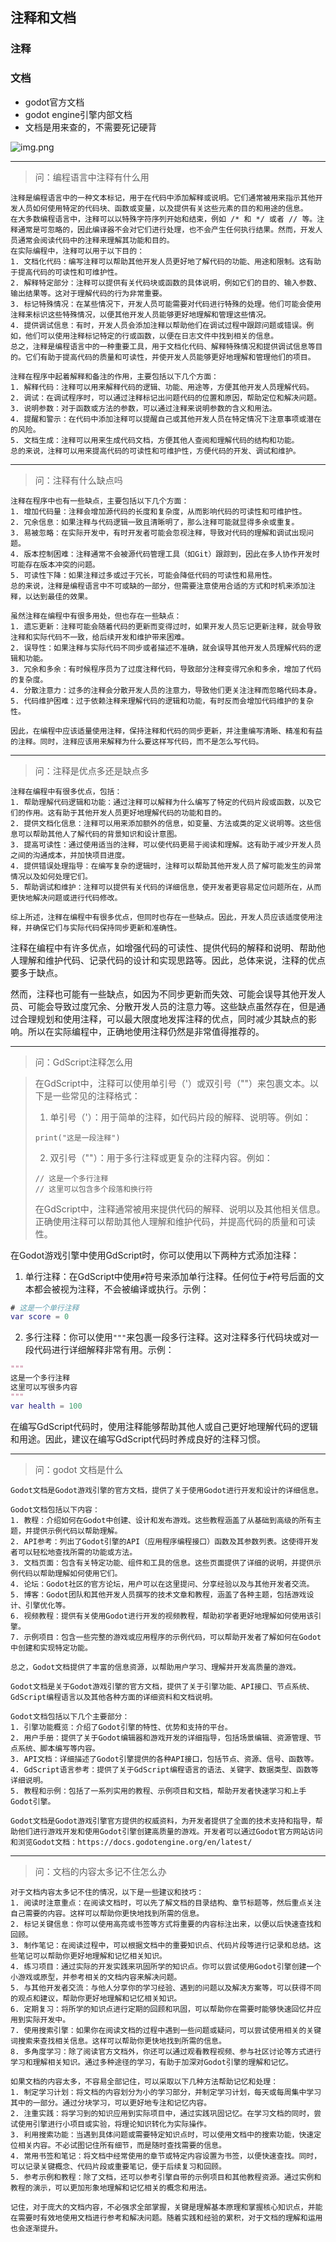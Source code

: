 ## 注释和文档

### 注释

### 文档

- godot官方文档
- godot engine引擎内部文档
- 文档是用来查的，不需要死记硬背

![img.png](image/img022.png)


-----------
> 问：编程语言中注释有什么用



```text
注释是编程语言中的一种文本标记，用于在代码中添加解释或说明。它们通常被用来指示其他开发人员如何使用特定的代码块、函数或变量，以及提供有关这些元素的目的和用途的信息。
在大多数编程语言中，注释可以以特殊字符序列开始和结束，例如 /* 和 */ 或者 // 等。注释通常是可忽略的，因此编译器不会对它们进行处理，也不会产生任何执行结果。然而，开发人员通常会阅读代码中的注释来理解其功能和目的。
在实际编程中，注释可以用于以下目的：
1. 文档化代码：编写注释可以帮助其他开发人员更好地了解代码的功能、用途和限制。这有助于提高代码的可读性和可维护性。
2. 解释特定部分：注释可以提供有关代码块或函数的具体说明，例如它们的目的、输入参数、输出结果等。这对于理解代码的行为非常重要。
3. 标记特殊情况：在某些情况下，开发人员可能需要对代码进行特殊的处理。他们可能会使用注释来标识这些特殊情况，以便其他开发人员能够更好地理解和管理这些情况。
4. 提供调试信息：有时，开发人员会添加注释以帮助他们在调试过程中跟踪问题或错误。例如，他们可以使用注释标记特定的行或函数，以便在日志文件中找到相关的信息。
总之，注释是编程语言中的一种重要工具，用于文档化代码、解释特殊情况和提供调试信息等目的。它们有助于提高代码的质量和可读性，并使开发人员能够更好地理解和管理他们的项目。
```


```text
注释在程序中起着解释和备注的作用，主要包括以下几个方面：
1. 解释代码：注释可以用来解释代码的逻辑、功能、用途等，方便其他开发人员理解代码。
2. 调试：在调试程序时，可以通过注释标记出问题代码的位置和原因，帮助定位和解决问题。
3. 说明参数：对于函数或方法的参数，可以通过注释来说明参数的含义和用法。
4. 提醒和警示：在代码中添加注释可以提醒自己或其他开发人员在特定情况下注意事项或潜在的风险。
5. 文档生成：注释可以用来生成代码文档，方便其他人查阅和理解代码的结构和功能。
总的来说，注释可以用来提高代码的可读性和可维护性，方便代码的开发、调试和维护。
```


-----------
> 问：注释有什么缺点吗


```text
注释在程序中也有一些缺点，主要包括以下几个方面：
1. 增加代码量：注释会增加源代码的长度和复杂度，从而影响代码的可读性和可维护性。
2. 冗余信息：如果注释与代码逻辑一致且清晰明了，那么注释可能就显得多余或重复。
3. 易被忽略：在实际开发中，有时开发者可能会忽视注释，导致对代码的理解和调试出现问题。
4. 版本控制困难：注释通常不会被源代码管理工具（如Git）跟踪到，因此在多人协作开发时可能存在版本冲突的问题。
5. 可读性下降：如果注释过多或过于冗长，可能会降低代码的可读性和易用性。
总的来说，注释是编程语言中不可或缺的一部分，但需要注意使用合适的方式和时机来添加注释，以达到最佳的效果。
```


```text
虽然注释在编程中有很多用处，但也存在一些缺点：
1. 遗忘更新：注释可能会随着代码的更新而变得过时，如果开发人员忘记更新注释，就会导致注释和实际代码不一致，给后续开发和维护带来困难。
2. 误导性：如果注释与实际代码不同步或者描述不准确，就会误导其他开发人员理解代码的逻辑和功能。
3. 冗余和多余：有时候程序员为了过度注释代码，导致部分注释变得冗余和多余，增加了代码的复杂度。
4. 分散注意力：过多的注释会分散开发人员的注意力，导致他们更关注注释而忽略代码本身。
5. 代码维护困难：过于依赖注释来理解代码的逻辑和功能，有时反而会增加代码维护的复杂性。

因此，在编程中应该适量使用注释，保持注释和代码的同步更新，并注重编写清晰、精准和有益的注释。同时，注释应该用来解释为什么要这样写代码，而不是怎么写代码。
```


-----------
> 问：注释是优点多还是缺点多


```text
注释在编程中有很多优点，包括：
1. 帮助理解代码逻辑和功能：通过注释可以解释为什么编写了特定的代码片段或函数，以及它们的作用。这有助于其他开发人员更好地理解代码的功能和目的。
2. 提供文档化信息：注释可以用来添加额外的信息，如变量、方法或类的定义说明等。这些信息可以帮助其他人了解代码的背景知识和设计意图。
3. 提高可读性：通过使用适当的注释，可以使代码更易于阅读和理解。这有助于减少开发人员之间的沟通成本，并加快项目进度。
4. 提供错误处理指导：在编写复杂的逻辑时，注释可以帮助其他开发人员了解可能发生的异常情况以及如何处理它们。
5. 帮助调试和维护：注释可以提供有关代码的详细信息，使开发者更容易定位问题所在，从而更快地解决问题或进行代码修改。

综上所述，注释在编程中有很多优点，但同时也存在一些缺点。因此，开发人员应该适度使用注释，并确保它们与实际代码保持同步更新和准确性。
```

注释在编程中有许多优点，如增强代码的可读性、提供代码的解释和说明、帮助他人理解和维护代码、记录代码的设计和实现思路等。因此，总体来说，注释的优点要多于缺点。

然而，注释也可能有一些缺点，如因为不同步更新而失效、可能会误导其他开发人员、可能会导致过度冗余、分散开发人员的注意力等。这些缺点虽然存在，但是通过合理规划和使用注释，可以最大限度地发挥注释的优点，同时减少其缺点的影响。所以在实际编程中，正确地使用注释仍然是非常值得推荐的。


-----------
> 问：GdScript注释怎么用


> 在GdScript中，注释可以使用单引号（'）或双引号（""）来包裹文本。以下是一些常见的注释格式：
> 1. 单引号（'）：用于简单的注释，如代码片段的解释、说明等。例如：
> ```
> print("这是一段注释")
> ```
> 2. 双引号（""）：用于多行注释或更复杂的注释内容。例如：
> ```
> // 这是一个多行注释
> // 这里可以包含多个段落和换行符
> ```
> 在GdScript中，注释通常被用来提供代码的解释、说明以及其他相关信息。正确使用注释可以帮助其他人理解和维护代码，并提高代码的质量和可读性。


在Godot游戏引擎中使用GdScript时，你可以使用以下两种方式添加注释：

1. 单行注释：在GdScript中使用`#`符号来添加单行注释。任何位于`#`符号后面的文本都会被视为注释，不会被编译或执行。示例：

```gd
# 这是一个单行注释
var score = 0
```

2. 多行注释：你可以使用`"""`来包裹一段多行注释。这对注释多行代码块或对一段代码进行详细解释非常有用。示例：

```gd
"""
这是一个多行注释
这里可以写很多内容
"""
var health = 100
```

在编写GdScript代码时，使用注释能够帮助其他人或自己更好地理解代码的逻辑和用途。因此，建议在编写GdScript代码时养成良好的注释习惯。


-----------
> 问：godot 文档是什么


```text
Godot文档是Godot游戏引擎的官方文档，提供了关于使用Godot进行开发和设计的详细信息。

Godot文档包括以下内容：
1. 教程：介绍如何在Godot中创建、设计和发布游戏。这些教程涵盖了从基础到高级的所有主题，并提供示例代码以帮助理解。
2. API参考：列出了Godot引擎的API（应用程序编程接口）函数及其参数列表。这使得开发者可以轻松地查找所需的功能或方法。
3. 文档页面：包含有关特定功能、组件和工具的信息。这些页面提供了详细的说明，并提供示例代码以帮助理解如何使用它们。
4. 论坛：Godot社区的官方论坛，用户可以在这里提问、分享经验以及与其他开发者交流。
5. 博客：Godot团队和其他开发人员撰写的技术文章和教程，涵盖了各种主题，包括游戏设计、引擎优化等。
6. 视频教程：提供有关使用Godot进行开发的视频教程，帮助初学者更好地理解如何使用该引擎。
7. 示例项目：包含一些完整的游戏或应用程序的示例代码，可以帮助开发者了解如何在Godot中创建和实现特定功能。

总之，Godot文档提供了丰富的信息资源，以帮助用户学习、理解并开发高质量的游戏。
```


```text
Godot文档是关于Godot游戏引擎的官方文档，提供了关于引擎功能、API接口、节点系统、GdScript编程语言以及其他各种方面的详细资料和文档说明。

Godot文档包括以下几个主要部分：
1. 引擎功能概览：介绍了Godot引擎的特性、优势和支持的平台。
2. 用户手册：提供了关于Godot编辑器和游戏开发的详细指导，包括场景编辑、资源管理、节点系统、脚本编写等内容。
3. API文档：详细描述了Godot引擎提供的各种API接口，包括节点、资源、信号、函数等。
4. GdScript语言参考：提供了关于GdScript编程语言的语法、关键字、数据类型、函数等详细说明。
5. 教程和示例：包括了一系列实用的教程、示例项目和文档，帮助开发者快速学习和上手Godot引擎。

Godot文档是Godot游戏引擎官方提供的权威资料，为开发者提供了全面的技术支持和指导，帮助他们进行游戏开发和使用Godot引擎创建高质量的游戏。开发者可以通过Godot官方网站访问和浏览Godot文档：https://docs.godotengine.org/en/latest/
```


-----------
> 问：文档的内容太多记不住怎么办


```text
对于文档内容太多记不住的情况，以下是一些建议和技巧：
1. 阅读时注意重点：在阅读文档时，可以先了解文档的目录结构、章节标题等，然后重点关注自己需要的内容。这样可以帮助你更快地找到所需的信息。
2. 标记关键信息：你可以使用高亮或书签等方式将重要的内容标注出来，以便以后快速查找和回顾。
3. 制作笔记：在阅读过程中，可以根据文档中的重要知识点、代码片段等进行记录和总结。这些笔记可以帮助你更好地理解和记忆相关知识。
4. 练习项目：通过实际的开发实践来巩固所学的知识点。你可以尝试使用Godot引擎创建一个小游戏或原型，并参考相关的文档内容来解决问题。
5. 与其他开发者交流：与他人分享你的学习经验、遇到的问题以及解决方案等，可以获得不同的观点和建议，帮助你更好地理解和记忆相关知识。
6. 定期复习：将所学的知识点进行定期的回顾和巩固，可以帮助你在需要时能够快速回忆并应用到实际开发中。
7. 使用搜索引擎：如果你在阅读文档的过程中遇到一些问题或疑问，可以尝试使用相关的关键词搜索来查找相关信息。这样可以帮助你更快地找到所需的信息。
8. 多角度学习：除了阅读官方文档外，你还可以通过观看教程视频、参与社区讨论等方式进行学习和理解相关知识。通过多种途径的学习，有助于加深对Godot引擎的理解和记忆。
```


```text
如果文档的内容太多，不容易全部记住，可以采取以下几种方法帮助记忆和处理：
1. 制定学习计划：将文档的内容划分为小的学习部分，并制定学习计划，每天或每周集中学习其中的一部分。通过分块学习，可以更好地专注和记忆内容。
2. 注重实践：将学习到的知识应用到实际项目中，通过实践巩固记忆。在学习文档的同时，尝试使用引擎进行小项目或实验，将理论知识转化为实际操作。
3. 利用搜索功能：当遇到具体问题或需要特定知识点时，可以使用文档中的搜索功能，快速定位相关内容。不必试图记住所有细节，而是随时查找需要的信息。
4. 常用书签和笔记：将文档中经常使用的章节或特定内容设置为书签，以便快速查找。同时，可以记录关键概念、代码片段或重要笔记，便于后续复习和回顾。
5. 参考示例和教程：除了文档，还可以参考引擎自带的示例项目和其他教程资源。通过实例和教程的演示，可以更加形象地理解和记忆相关的概念和用法。

记住，对于庞大的文档内容，不必强求全部掌握，关键是理解基本原理和掌握核心知识点，并能在需要时有效地使用文档进行参考和解决问题。随着实践和经验的累积，对于文档的理解和运用也会逐渐提升。
```